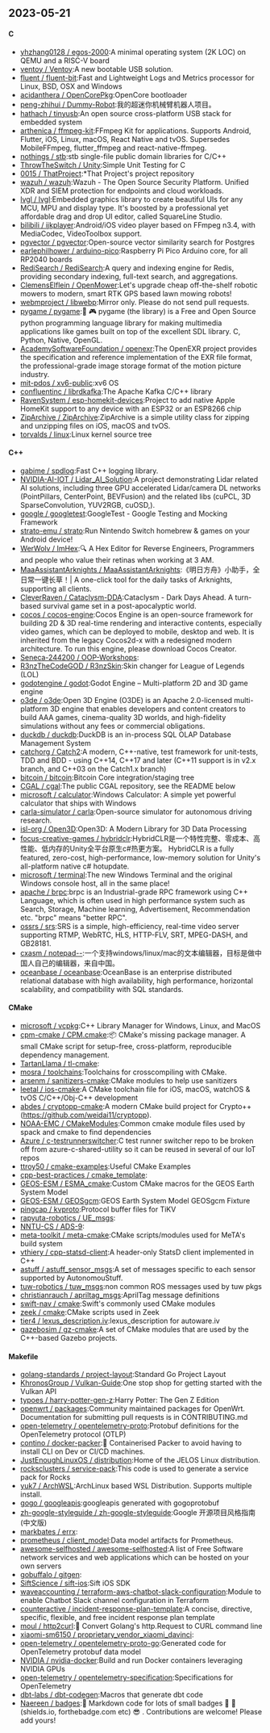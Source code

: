 ## 2023-05-21

#### C
* [yhzhang0128 / egos-2000](https://github.com/yhzhang0128/egos-2000):A minimal operating system (2K LOC) on QEMU and a RISC-V board
* [ventoy / Ventoy](https://github.com/ventoy/Ventoy):A new bootable USB solution.
* [fluent / fluent-bit](https://github.com/fluent/fluent-bit):Fast and Lightweight Logs and Metrics processor for Linux, BSD, OSX and Windows
* [acidanthera / OpenCorePkg](https://github.com/acidanthera/OpenCorePkg):OpenCore bootloader
* [peng-zhihui / Dummy-Robot](https://github.com/peng-zhihui/Dummy-Robot):我的超迷你机械臂机器人项目。
* [hathach / tinyusb](https://github.com/hathach/tinyusb):An open source cross-platform USB stack for embedded system
* [arthenica / ffmpeg-kit](https://github.com/arthenica/ffmpeg-kit):FFmpeg Kit for applications. Supports Android, Flutter, iOS, Linux, macOS, React Native and tvOS. Supersedes MobileFFmpeg, flutter_ffmpeg and react-native-ffmpeg.
* [nothings / stb](https://github.com/nothings/stb):stb single-file public domain libraries for C/C++
* [ThrowTheSwitch / Unity](https://github.com/ThrowTheSwitch/Unity):Simple Unit Testing for C
* [0015 / ThatProject](https://github.com/0015/ThatProject):*That Project's project repository
* [wazuh / wazuh](https://github.com/wazuh/wazuh):Wazuh - The Open Source Security Platform. Unified XDR and SIEM protection for endpoints and cloud workloads.
* [lvgl / lvgl](https://github.com/lvgl/lvgl):Embedded graphics library to create beautiful UIs for any MCU, MPU and display type. It's boosted by a professional yet affordable drag and drop UI editor, called SquareLine Studio.
* [bilibili / ijkplayer](https://github.com/bilibili/ijkplayer):Android/iOS video player based on FFmpeg n3.4, with MediaCodec, VideoToolbox support.
* [pgvector / pgvector](https://github.com/pgvector/pgvector):Open-source vector similarity search for Postgres
* [earlephilhower / arduino-pico](https://github.com/earlephilhower/arduino-pico):Raspberry Pi Pico Arduino core, for all RP2040 boards
* [RediSearch / RediSearch](https://github.com/RediSearch/RediSearch):A query and indexing engine for Redis, providing secondary indexing, full-text search, and aggregations.
* [ClemensElflein / OpenMower](https://github.com/ClemensElflein/OpenMower):Let's upgrade cheap off-the-shelf robotic mowers to modern, smart RTK GPS based lawn mowing robots!
* [webmproject / libwebp](https://github.com/webmproject/libwebp):Mirror only. Please do not send pull requests.
* [pygame / pygame](https://github.com/pygame/pygame):🐍
🎮
pygame (the library) is a Free and Open Source python programming language library for making multimedia applications like games built on top of the excellent SDL library. C, Python, Native, OpenGL.
* [AcademySoftwareFoundation / openexr](https://github.com/AcademySoftwareFoundation/openexr):The OpenEXR project provides the specification and reference implementation of the EXR file format, the professional-grade image storage format of the motion picture industry.
* [mit-pdos / xv6-public](https://github.com/mit-pdos/xv6-public):xv6 OS
* [confluentinc / librdkafka](https://github.com/confluentinc/librdkafka):The Apache Kafka C/C++ library
* [RavenSystem / esp-homekit-devices](https://github.com/RavenSystem/esp-homekit-devices):Project to add native Apple HomeKit support to any device with an ESP32 or an ESP8266 chip
* [ZipArchive / ZipArchive](https://github.com/ZipArchive/ZipArchive):ZipArchive is a simple utility class for zipping and unzipping files on iOS, macOS and tvOS.
* [torvalds / linux](https://github.com/torvalds/linux):Linux kernel source tree

#### C++
* [gabime / spdlog](https://github.com/gabime/spdlog):Fast C++ logging library.
* [NVIDIA-AI-IOT / Lidar_AI_Solution](https://github.com/NVIDIA-AI-IOT/Lidar_AI_Solution):A project demonstrating Lidar related AI solutions, including three GPU accelerated Lidar/camera DL networks (PointPillars, CenterPoint, BEVFusion) and the related libs (cuPCL, 3D SparseConvolution, YUV2RGB, cuOSD,).
* [google / googletest](https://github.com/google/googletest):GoogleTest - Google Testing and Mocking Framework
* [strato-emu / strato](https://github.com/strato-emu/strato):Run Nintendo Switch homebrew & games on your Android device!
* [WerWolv / ImHex](https://github.com/WerWolv/ImHex):🔍
A Hex Editor for Reverse Engineers, Programmers and people who value their retinas when working at 3 AM.
* [MaaAssistantArknights / MaaAssistantArknights](https://github.com/MaaAssistantArknights/MaaAssistantArknights):《明日方舟》小助手，全日常一键长草！| A one-click tool for the daily tasks of Arknights, supporting all clients.
* [CleverRaven / Cataclysm-DDA](https://github.com/CleverRaven/Cataclysm-DDA):Cataclysm - Dark Days Ahead. A turn-based survival game set in a post-apocalyptic world.
* [cocos / cocos-engine](https://github.com/cocos/cocos-engine):Cocos Engine is an open-source framework for building 2D & 3D real-time rendering and interactive contents, especially video games, which can be deployed to mobile, desktop and web. It is inherited from the legacy Cocos2d-x with a redesigned modern architecture. To run this engine, please download Cocos Creator.
* [Seneca-244200 / OOP-Workshops](https://github.com/Seneca-244200/OOP-Workshops):
* [R3nzTheCodeGOD / R3nzSkin](https://github.com/R3nzTheCodeGOD/R3nzSkin):Skin changer for League of Legends (LOL)
* [godotengine / godot](https://github.com/godotengine/godot):Godot Engine – Multi-platform 2D and 3D game engine
* [o3de / o3de](https://github.com/o3de/o3de):Open 3D Engine (O3DE) is an Apache 2.0-licensed multi-platform 3D engine that enables developers and content creators to build AAA games, cinema-quality 3D worlds, and high-fidelity simulations without any fees or commercial obligations.
* [duckdb / duckdb](https://github.com/duckdb/duckdb):DuckDB is an in-process SQL OLAP Database Management System
* [catchorg / Catch2](https://github.com/catchorg/Catch2):A modern, C++-native, test framework for unit-tests, TDD and BDD - using C++14, C++17 and later (C++11 support is in v2.x branch, and C++03 on the Catch1.x branch)
* [bitcoin / bitcoin](https://github.com/bitcoin/bitcoin):Bitcoin Core integration/staging tree
* [CGAL / cgal](https://github.com/CGAL/cgal):The public CGAL repository, see the README below
* [microsoft / calculator](https://github.com/microsoft/calculator):Windows Calculator: A simple yet powerful calculator that ships with Windows
* [carla-simulator / carla](https://github.com/carla-simulator/carla):Open-source simulator for autonomous driving research.
* [isl-org / Open3D](https://github.com/isl-org/Open3D):Open3D: A Modern Library for 3D Data Processing
* [focus-creative-games / hybridclr](https://github.com/focus-creative-games/hybridclr):HybridCLR是一个特性完整、零成本、高性能、低内存的Unity全平台原生c#热更方案。 HybridCLR is a fully featured, zero-cost, high-performance, low-memory solution for Unity's all-platform native c# hotupdate.
* [microsoft / terminal](https://github.com/microsoft/terminal):The new Windows Terminal and the original Windows console host, all in the same place!
* [apache / brpc](https://github.com/apache/brpc):brpc is an Industrial-grade RPC framework using C++ Language, which is often used in high performance system such as Search, Storage, Machine learning, Advertisement, Recommendation etc. "brpc" means "better RPC".
* [ossrs / srs](https://github.com/ossrs/srs):SRS is a simple, high-efficiency, real-time video server supporting RTMP, WebRTC, HLS, HTTP-FLV, SRT, MPEG-DASH, and GB28181.
* [cxasm / notepad--](https://github.com/cxasm/notepad--):一个支持windows/linux/mac的文本编辑器，目标是做中国人自己的编辑器，来自中国。
* [oceanbase / oceanbase](https://github.com/oceanbase/oceanbase):OceanBase is an enterprise distributed relational database with high availability, high performance, horizontal scalability, and compatibility with SQL standards.

#### CMake
* [microsoft / vcpkg](https://github.com/microsoft/vcpkg):C++ Library Manager for Windows, Linux, and MacOS
* [cpm-cmake / CPM.cmake](https://github.com/cpm-cmake/CPM.cmake):📦
CMake's missing package manager. A small CMake script for setup-free, cross-platform, reproducible dependency management.
* [TartanLlama / tl-cmake](https://github.com/TartanLlama/tl-cmake):
* [mosra / toolchains](https://github.com/mosra/toolchains):Toolchains for crosscompiling with CMake.
* [arsenm / sanitizers-cmake](https://github.com/arsenm/sanitizers-cmake):CMake modules to help use sanitizers
* [leetal / ios-cmake](https://github.com/leetal/ios-cmake):A CMake toolchain file for iOS, macOS, watchOS & tvOS C/C++/Obj-C++ development
* [abdes / cryptopp-cmake](https://github.com/abdes/cryptopp-cmake):A modern CMake build project for Crypto++ (https://github.com/weidai11/cryptopp).
* [NOAA-EMC / CMakeModules](https://github.com/NOAA-EMC/CMakeModules):Common cmake module files used by spack and cmake to find dependencies
* [Azure / c-testrunnerswitcher](https://github.com/Azure/c-testrunnerswitcher):C test runner switcher repo to be broken off from azure-c-shared-utility so it can be reused in several of our IoT repos
* [ttroy50 / cmake-examples](https://github.com/ttroy50/cmake-examples):Useful CMake Examples
* [cpp-best-practices / cmake_template](https://github.com/cpp-best-practices/cmake_template):
* [GEOS-ESM / ESMA_cmake](https://github.com/GEOS-ESM/ESMA_cmake):Custom CMake macros for the GEOS Earth System Model
* [GEOS-ESM / GEOSgcm](https://github.com/GEOS-ESM/GEOSgcm):GEOS Earth System Model GEOSgcm Fixture
* [pingcap / kvproto](https://github.com/pingcap/kvproto):Protocol buffer files for TiKV
* [rapyuta-robotics / UE_msgs](https://github.com/rapyuta-robotics/UE_msgs):
* [NNTU-CS / ADS-9](https://github.com/NNTU-CS/ADS-9):
* [meta-toolkit / meta-cmake](https://github.com/meta-toolkit/meta-cmake):CMake scripts/modules used for MeTA's build system
* [vthiery / cpp-statsd-client](https://github.com/vthiery/cpp-statsd-client):A header-only StatsD client implemented in C++
* [astuff / astuff_sensor_msgs](https://github.com/astuff/astuff_sensor_msgs):A set of messages specific to each sensor supported by AutonomouStuff.
* [tuw-robotics / tuw_msgs](https://github.com/tuw-robotics/tuw_msgs):non common ROS messages used by tuw pkgs
* [christianrauch / apriltag_msgs](https://github.com/christianrauch/apriltag_msgs):AprilTag message definitions
* [swift-nav / cmake](https://github.com/swift-nav/cmake):Swift's commonly used CMake modules
* [zeek / cmake](https://github.com/zeek/cmake):CMake scripts used in Zeek
* [tier4 / lexus_description.iv](https://github.com/tier4/lexus_description.iv):lexus_description for autoware.iv
* [gazebosim / gz-cmake](https://github.com/gazebosim/gz-cmake):A set of CMake modules that are used by the C++-based Gazebo projects.

#### Makefile
* [golang-standards / project-layout](https://github.com/golang-standards/project-layout):Standard Go Project Layout
* [KhronosGroup / Vulkan-Guide](https://github.com/KhronosGroup/Vulkan-Guide):One stop shop for getting started with the Vulkan API
* [typoes / harry-potter-gen-z](https://github.com/typoes/harry-potter-gen-z):Harry Potter: The Gen Z Edition
* [openwrt / packages](https://github.com/openwrt/packages):Community maintained packages for OpenWrt. Documentation for submitting pull requests is in CONTRIBUTING.md
* [open-telemetry / opentelemetry-proto](https://github.com/open-telemetry/opentelemetry-proto):Protobuf definitions for the OpenTelemetry protocol (OTLP)
* [contino / docker-packer](https://github.com/contino/docker-packer):🐳
Containerised Packer to avoid having to install CLI on Dev or CI/CD machines.
* [JustEnoughLinuxOS / distribution](https://github.com/JustEnoughLinuxOS/distribution):Home of the JELOS Linux distribution.
* [rocksclusters / service-pack](https://github.com/rocksclusters/service-pack):This code is used to generate a service pack for Rocks
* [yuk7 / ArchWSL](https://github.com/yuk7/ArchWSL):ArchLinux based WSL Distribution. Supports multiple install.
* [gogo / googleapis](https://github.com/gogo/googleapis):googleapis generated with gogoprotobuf
* [zh-google-styleguide / zh-google-styleguide](https://github.com/zh-google-styleguide/zh-google-styleguide):Google 开源项目风格指南 (中文版)
* [markbates / errx](https://github.com/markbates/errx):
* [prometheus / client_model](https://github.com/prometheus/client_model):Data model artifacts for Prometheus.
* [awesome-selfhosted / awesome-selfhosted](https://github.com/awesome-selfhosted/awesome-selfhosted):A list of Free Software network services and web applications which can be hosted on your own servers
* [gobuffalo / gitgen](https://github.com/gobuffalo/gitgen):
* [SiftScience / sift-ios](https://github.com/SiftScience/sift-ios):Sift iOS SDK
* [waveaccounting / terraform-aws-chatbot-slack-configuration](https://github.com/waveaccounting/terraform-aws-chatbot-slack-configuration):Module to enable Chatbot Slack channel configuration in Terraform
* [counteractive / incident-response-plan-template](https://github.com/counteractive/incident-response-plan-template):A concise, directive, specific, flexible, and free incident response plan template
* [moul / http2curl](https://github.com/moul/http2curl):📐
Convert Golang's http.Request to CURL command line
* [xiaomi-sm6150 / proprietary_vendor_xiaomi_davinci](https://github.com/xiaomi-sm6150/proprietary_vendor_xiaomi_davinci):
* [open-telemetry / opentelemetry-proto-go](https://github.com/open-telemetry/opentelemetry-proto-go):Generated code for OpenTelemetry protobuf data model
* [NVIDIA / nvidia-docker](https://github.com/NVIDIA/nvidia-docker):Build and run Docker containers leveraging NVIDIA GPUs
* [open-telemetry / opentelemetry-specification](https://github.com/open-telemetry/opentelemetry-specification):Specifications for OpenTelemetry
* [dbt-labs / dbt-codegen](https://github.com/dbt-labs/dbt-codegen):Macros that generate dbt code
* [Naereen / badges](https://github.com/Naereen/badges):📝
Markdown code for lots of small badges
🎀
📌
(shields.io, forthebadge.com etc)
😎
. Contributions are welcome! Please add yours!
